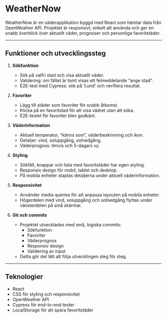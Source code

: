 # WeatherNow

WeatherNow är en väderapplikation byggd med React som hämtar data från OpenWeather API. Projektet är responsivt, enkelt att använda och ger en snabb överblick över aktuellt väder, prognoser och personliga favoritstäder.

---

## Funktioner och utvecklingssteg

1. **Sökfunktion**
   - Sök på valfri stad och visa aktuellt väder.
   - Validering: om fältet är tomt visas ett felmeddelande “ange stad”.
   - E2E-test med Cypress: sök på ‘Lund’ och verifiera resultat.
   
2. **Favoriter**
   - Lägg till städer som favoriter för snabb åtkomst.
   - Klicka på en favoritstad för att visa vädret utan att söka.
   - E2E-testet för favoriter blev godkänt.

3. **Väderinformation**
   - Aktuell temperatur, “känns som”, väderbeskrivning och ikon.
   - Detaljer: vind, soluppgång, solnedgång.
   - Väderprognos: timvis och 5-dagars vy.

4. **Styling**
   - Sökfält, knappar och lista med favoritstäder har egen styling.
   - Responsiv design för mobil, tablet och desktop.
   - På mobila enheter staplas detaljerna under aktuell väderinformation.

5. **Responsivitet**
   - Använder media queries för att anpassa layouten på mobila enheter.
   - Högerdelen med vind, soluppgång och solnedgång flyttas under vänsterdelen på små skärmar.

6. **Git och commits**
   - Projektet utvecklades med små, logiska commits:
     - Sökfunktion
     - Favoriter
     - Väderprognos
     - Responsiv design
     - Validering av input
   - Detta gör det lätt att följa utvecklingen steg för steg.

---

## Teknologier

- React
- CSS för styling och responsivitet
- OpenWeather API
- Cypress för end-to-end tester
- LocalStorage för att spara favoritstäder
